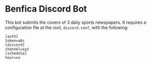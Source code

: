 # Benfica Discord Bot

This bot submits the covers of 3 daily sports newspapers.
It requires a configuration file at the root, `discord.conf`, with the following:

````commandline
[auth]
token=abc
[discord]
channel=xyz
[schedule]
hour=xx
````